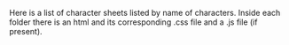 Here is a list of character sheets listed by name of characters. Inside each folder there is an html and its corresponding .css file and a .js file (if present).
